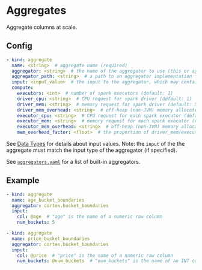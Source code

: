 # Aggregates

Aggregate columns at scale.

## Config

```yaml
- kind: aggregate
  name: <string>  # aggregate name (required)
  aggregator: <string>  # the name of the aggregator to use (this or aggregator_path must be specified)
  aggregator_path: <string>  # a path to an aggregator implementation file (this or aggregator must be specified)
  input: <input_value>  # the input to the aggregator, which may contain references to columns and constants (e.g. @column1) (required)
  compute:
    executors: <int>  # number of spark executors (default: 1)
    driver_cpu: <string>  # CPU request for spark driver (default: 1)
    driver_mem: <string>  # memory request for spark driver (default: 500Mi)
    driver_mem_overhead: <string>  # off-heap (non-JVM) memory allocated to the driver (overrides mem_overhead_factor) (default: min[driver_mem * 0.4, 384Mi])
    executor_cpu: <string>  # CPU request for each spark executor (default: 1)
    executor_mem: <string>  # memory request for each spark executor (default: 500Mi)
    executor_mem_overhead: <string>  # off-heap (non-JVM) memory allocated to each executor (overrides mem_overhead_factor) (default: min[executor_mem * 0.4, 384Mi])
    mem_overhead_factor: <float>  # the proportion of driver_mem/executor_mem which will be additionally allocated for off-heap (non-JVM) memory (default: 0.4)
```

See [Data Types](data-types.md) for details about input values. Note: the `input` of the the aggregate must match the input type of the aggregator (if specified).

See <!-- CORTEX_VERSION_MINOR -->[`aggregators.yaml`](https://github.com/cortexlabs/cortex/blob/master/pkg/aggregators/aggregators.yaml) for a list of built-in aggregators.

## Example

```yaml
- kind: aggregate
  name: age_bucket_boundaries
  aggregator: cortex.bucket_boundaries
  input:
    col: @age  # "age" is the name of a numeric raw column
    num_buckets: 5

- kind: aggregate
  name: price_bucket_boundaries
  aggregator: cortex.bucket_boundaries
  input:
    col: @price  # "price" is the name of a numeric raw column
    num_buckets: @num_buckets  # "num_buckets" is the name of an INT constant
```

